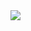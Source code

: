 <img src="https://capsule-render.vercel.app/api?type=waving&color=auto&height=200&section=header&text=SIHYUN'S GITHUB !&fontSize=90" />

<!--
**kimshhhhh/kimshhhhh** is a ✨ _special_ ✨ repository because its `README.md` (this file) appears on your GitHub profile.

Here are some ideas to get you started:

- 🔭 I’m currently working on ...
- 🌱 I’m currently learning ...
- 👯 I’m looking to collaborate on ...
- 🤔 I’m looking for help with ...
- 💬 Ask me about ...
- 📫 How to reach me: ...
- 😄 Pronouns: ...
- ⚡ Fun fact: ...
-->
